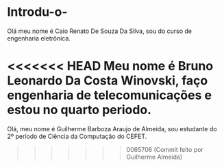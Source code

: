 # Introdu-o-
Olá meu nome é Caio Renato De Souza Da Silva, sou do curso de engenharia eletrônica.

<<<<<<< HEAD
Meu nome é Bruno Leonardo Da Costa Winovski, faço engenharia de telecomunicações e estou no quarto periodo.
=======
Olá, meu nome é Guilherme Barboza Araujo de Almeida, sou estudante do 2º período de Ciência da Computação do CEFET.
>>>>>>> 0065706 (Commit feito por Guilherme Almeida)
